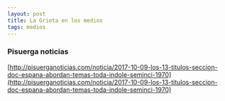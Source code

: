 ```yaml
---
layout: post
title: La Grieta en los medios
tags: medios
---
```


### Pisuerga noticias

[http://pisuerganoticias.com/noticia/2017-10-09-los-13-titulos-seccion-doc-espana-abordan-temas-toda-indole-seminci-1970](http://pisuerganoticias.com/noticia/2017-10-09-los-13-titulos-seccion-doc-espana-abordan-temas-toda-indole-seminci-1970)

